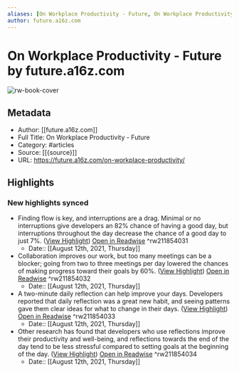 ```yaml
---
aliases: [On Workplace Productivity - Future, On Workplace Productivity - Future]
author: future.a16z.com
---
```

# On Workplace Productivity - Future by future.a16z.com

![rw-book-cover](https://readwise-assets.s3.amazonaws.com/static/images/article2.74d541386bbf.png)

## Metadata
- Author: [[future.a16z.com]]
- Full Title: On Workplace Productivity - Future
- Category: #articles
- Source: [[{source}]]
- URL: https://future.a16z.com/on-workplace-productivity/

## Highlights
### New highlights synced
- Finding flow is key, and interruptions are a drag. Minimal or no interruptions give developers an 82% chance of having a good day, but interruptions throughout the day decrease the chance of a good day to just 7%. ([View Highlight](https://instapaper.com/read/1434562154/17165722)) [Open in Readwise](https://readwise.io/open/211854031) ^rw211854031
    - Date:: [[August 12th, 2021, Thursday]]
- Collaboration improves our work, but too many meetings can be a blocker; going from two to three meetings per day lowered the chances of making progress toward their goals by 60%. ([View Highlight](https://instapaper.com/read/1434562154/17165723)) [Open in Readwise](https://readwise.io/open/211854032) ^rw211854032
    - Date:: [[August 12th, 2021, Thursday]]
- A two-minute daily reflection can help improve your days. Developers reported that daily reflection was a great new habit, and seeing patterns gave them clear ideas for what to change in their days. ([View Highlight](https://instapaper.com/read/1434562154/17165724)) [Open in Readwise](https://readwise.io/open/211854033) ^rw211854033
    - Date:: [[August 12th, 2021, Thursday]]
- Other research has found that developers who use reflections improve their productivity and well-being, and reflections towards the end of the day tend to be less stressful compared to setting goals at the beginning of the day. ([View Highlight](https://instapaper.com/read/1434562154/17165727)) [Open in Readwise](https://readwise.io/open/211854034) ^rw211854034
    - Date:: [[August 12th, 2021, Thursday]]
